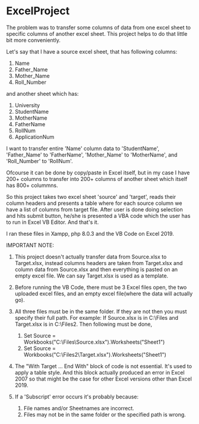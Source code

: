 # ExcelProject
The problem was to transfer some columns of data from one excel sheet to specific columns of another excel sheet.
This project helps to do that little bit more conveniently.

Let's say that I have a source excel sheet, that has following columns:
  1. Name
  2. Father_Name
  3. Mother_Name
  4. Roll_Number
 
 and another sheet which has:
  1. University
  2. StudentName
  3. MotherName
  4. FatherName
  5. RollNum
  6. ApplicationNum
  
 I want to transfer entire 'Name' column data to 'StudentName', 'Father_Name' to 'FatherName', 'Mother_Name' to 'MotherName', and
 'Roll_Number' to 'RollNum'.
 
 Ofcourse it can be done by copy/paste in Excel itself, but in my case I have 200+ columns to transfer into 200+ columns of another
 sheet which itself has 800+ colummns.

So this project takes two excel sheet 'source' and 'target', reads their column headers and presents a table where for each source
column we have a list of columns from target file. After user is done doing selection and hits submit button, he/she is presented a 
VBA code which the user has to run in Excel VB Editor. And that's it.

I ran these files in Xampp, php 8.0.3 and the VB Code on Excel 2019.

IMPORTANT NOTE:
1. This project doesn't actually transfer data from Source.xlsx to Target.xlsx, instead columns headers are taken from Target.xlsx and column data from Source.xlsx and then        everything is pasted on an empty excel file. We can say Target.xlsx is used as a template.
2. Before running the VB Code, there must be 3 Excel files open, the two uploaded excel files, and an empty excel file(where the data will actually go).
3. All three files must be in the same folder. If they are not then you must specify their full path.
   For example: If Source.xlsx is in C:\Files and Target.xlsx is in C:\Files2. Then following must be done,
   1. Set Source = Workbooks("C:\Files\Source.xlsx").Worksheets("Sheet1")
   2. Set Source = Workbooks("C:\Files2\Target.xlsx").Worksheets("Sheet1")

4. The "With Target ... End With" block of code is not essential. It's used to apply a table style. And this block actually produced an error in Excel 2007 so that might be the    case for other Excel versions other than Excel 2019.
5. If a 'Subscript' error occurs it's probably because:
    1. File names and/or Sheetnames are incorrect.
    2. Files may not be in the same folder or the specified path is wrong.

